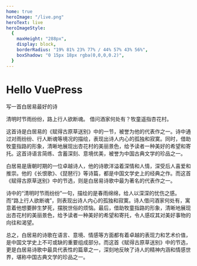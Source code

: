 ```yaml
---
home: true
heroImage: "/live.png"
heroText: live
heroImageStyle:
  {
    maxHeight: "288px",
    display: block,
    borderRadius: "19% 81% 23% 77% / 44% 57% 43% 56%",
    boxShadow: "0 15px 18px rgba(0,0,0,0.2)",
  } 
---
```

# Hello VuePress

写一首白居易最好的诗

清明时节雨纷纷，路上行人欲断魂。 借问酒家何处有？牧童遥指杏花村。

这首诗是白居易的《赋得古原草送别》中的一节，被誉为他的代表作之一。诗中通过对雨纷纷、行人断魂等境况的描绘，表现出诗人内心的孤独和寂寞。同时，借助牧童指路的形象，清晰地展现出杏花村的美丽景色，给予读者一种美好的希望和寄托。这首诗语言简练、含蓄深刻、意境优美，被誉为中国古典文学的珍品之一。

白居易是唐朝时期的一位卓越诗人，他的诗歌洋溢着深情和人情，深受后人喜爱和推崇。他的《长恨歌》、《琵琶行》等诗篇，都是中国文学史上的经典之作。而这首《赋得古原草送别》中的节选，则是白居易诗歌中最为著名的代表作之一。

诗中的“清明时节雨纷纷”一句，描绘的是春雨绵绵，给人以深深的忧伤之感。而“路上行人欲断魂”，则表现出诗人内心的孤独和寂寞。诗人借问酒家何处有，寓意着他想要醉生梦死，摆脱世俗的烦恼。最后，借助牧童指路的形象，清晰地展现出杏花村的美丽景色，给予读者一种美好的希望和寄托，令人感叹其对美好事物的向往和渴望。

总之，白居易的诗歌在语言、意境、情感等方面都有着卓越的表现力和艺术价值，是中国文学史上不可或缺的重要组成部分。而这首《赋得古原草送别》中的节选，更是白居易诗歌中最具代表性的篇章之一，深刻地反映了诗人的精神内涵和情感世界，堪称中国古典文学的珍品之一。
